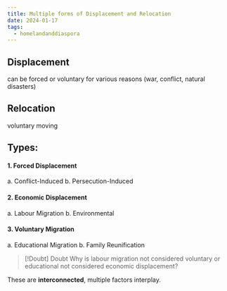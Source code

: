 ```yaml
---
title: Multiple forms of Displacement and Relocation
date: 2024-01-17
tags:
  - homelandanddiaspora
---
```

## Displacement
can be forced or voluntary 
for various reasons (war, conflict, natural disasters)
## Relocation
voluntary moving 
## Types:
#### 1. Forced Displacement
a. Conflict-Induced
b. Persecution-Induced 
#### 2. Economic Displacement
a. Labour Migration 
b. Environmental
#### 3. Voluntary Migration 
a. Educational Migration
b. Family Reunification


> [!Doubt] Doubt
> Why is labour migration not considered voluntary or educational not considered economic displacement? 

These are **interconnected**, multiple factors interplay. 




